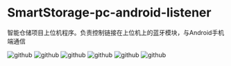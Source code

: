 SmartStorage-pc-android-listener
================================

智能仓储项目上位机程序。负责控制链接在上位机上的蓝牙模块，与Android手机端通信

![github](extra/1.jpg "github")
![github](extra/2.jpg "github")
![github](extra/3.jpg "github")
![github](extra/4.jpg "github")
![github](extra/5.jpg "github")
![github](extra/6.jpg "github")
